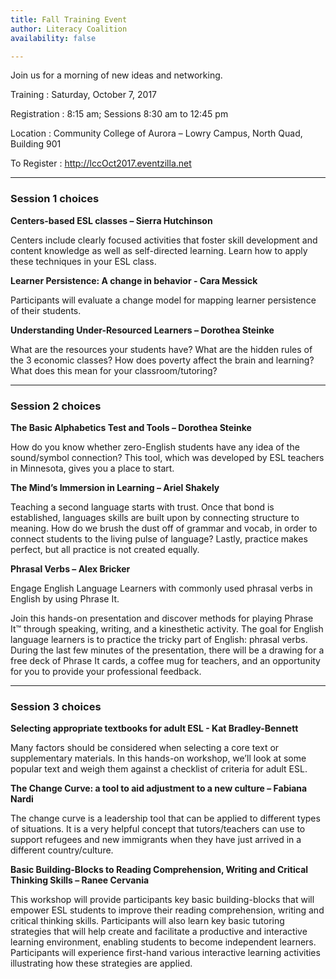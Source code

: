 ```yaml
---
title: Fall Training Event
author: Literacy Coalition
availability: false

---
```


Join us for a morning of new ideas and networking.

Training
:  Saturday, October 7, 2017

Registration
: 8:15 am; Sessions 8:30 am to 12:45 pm

Location
: Community College of Aurora – Lowry Campus, North Quad, Building 901

To Register
: <http://lccOct2017.eventzilla.net>

---
### Session 1 choices

**Centers-based ESL classes – Sierra Hutchinson**

Centers include clearly focused activities that foster skill development and content knowledge as well as self-directed learning. Learn how to apply these techniques in your ESL class.

**Learner Persistence: A change in behavior  -  Cara Messick**

Participants will evaluate a change model for mapping learner persistence of their students.

**Understanding Under-Resourced Learners – Dorothea Steinke**

What are the resources your students have? What are the hidden rules of the 3 economic classes? How does poverty affect the brain and learning? What does this mean for your classroom/tutoring?

---
### Session 2 choices

**The Basic Alphabetics Test and Tools – Dorothea Steinke**

How do you know whether zero-English students have any idea of the sound/symbol connection? This tool, which was developed by ESL teachers in Minnesota, gives you a place to start.

**The Mind’s Immersion in Learning – Ariel Shakely**

Teaching a second language starts with trust. Once that bond is established, languages skills are built upon by connecting structure to meaning. How do we brush the dust off of grammar and vocab, in order to connect students to the living pulse of language? Lastly, practice makes perfect, but all practice is not created equally.

**Phrasal Verbs – Alex Bricker**

Engage English Language Learners with commonly used phrasal verbs in English by using Phrase It.

Join this hands-on presentation and discover methods for playing Phrase It™ through speaking, writing, and a kinesthetic activity. The goal for English language learners is to practice the tricky part of English: phrasal verbs. During the last few minutes of the presentation, there will be a drawing for a free deck of Phrase It cards, a coffee mug for teachers, and an opportunity for you to provide your professional feedback.  

---
### Session 3 choices

**Selecting appropriate textbooks for adult ESL - Kat Bradley-Bennett**

Many factors should be considered when selecting a core text or supplementary materials. In this hands-on workshop, we’ll look at some popular text and weigh them against a checklist of criteria for adult ESL.

**The Change Curve: a tool to aid adjustment to a new culture – Fabiana Nardi**

The change curve is a leadership tool that can be applied to different types of situations. It is a very helpful concept that tutors/teachers can use to support refugees and new immigrants when they have just arrived in a different country/culture.

**Basic Building-Blocks to Reading Comprehension, Writing and Critical Thinking Skills – Ranee Cervania**

This workshop will provide participants key basic building-blocks that will empower ESL students to improve their reading comprehension, writing and critical thinking skills.  Participants will also learn key basic tutoring strategies that will help create and facilitate a productive and interactive learning environment, enabling students to become independent learners.  Participants will experience first-hand various interactive learning activities illustrating how these strategies are applied.
